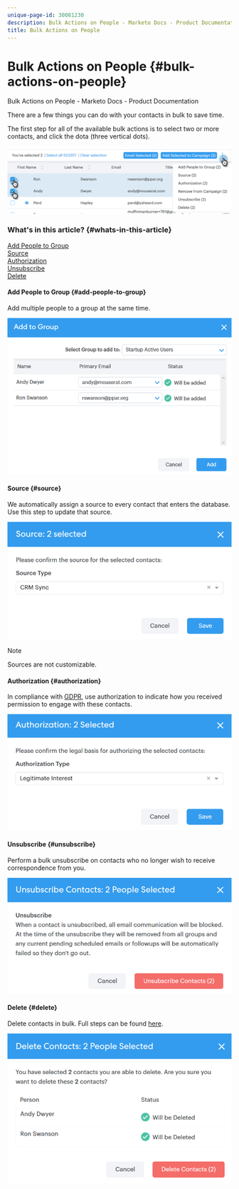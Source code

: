 ```yaml
---
unique-page-id: 30081230
description: Bulk Actions on People - Marketo Docs - Product Documentation
title: Bulk Actions on People
---
```


# Bulk Actions on People {#bulk-actions-on-people}

Bulk Actions on People - Marketo Docs - Product Documentation

There are a few things you can do with your contacts in bulk to save time.

The first step for all of the available bulk actions is to select two or more contacts, and click the dota (three vertical dots).

![](assets/one-2.png)

### What's in this article? {#whats-in-this-article}

[Add People to Group](#add-people-to-group)  
[Source](#source)  
[Authorization](#authorization)  
[Unsubscribe](#unsubscribe)  
[Delete](#delete)

#### Add People to Group {#add-people-to-group}

Add multiple people to a group at the same time.

![](assets/add-to-group.png)

#### Source {#source}

We automatically assign a source to every contact that enters the database. Use this step to update that source.

![](assets/source.png)

>[!NOTE]
>
>Sources are not customizable.

#### Authorization {#authorization}

In compliance with [GDPR](http://eugdpr.org/), use authorization to indicate how you received permission to engage with these contacts.

![](assets/authorization.png)

#### Unsubscribe {#unsubscribe}

Perform a bulk unsubscribe on contacts who no longer wish to receive correspondence from you.

![](assets/unsubscribe.png)

#### Delete {#delete}

Delete contacts in bulk. Full steps can be found [here](http://docs.marketo.com/display/DOCS/How+to+Add+or+Delete+Contacts#HowtoAddorDeleteContacts-DeletingContacts).

![](assets/delete.png)

